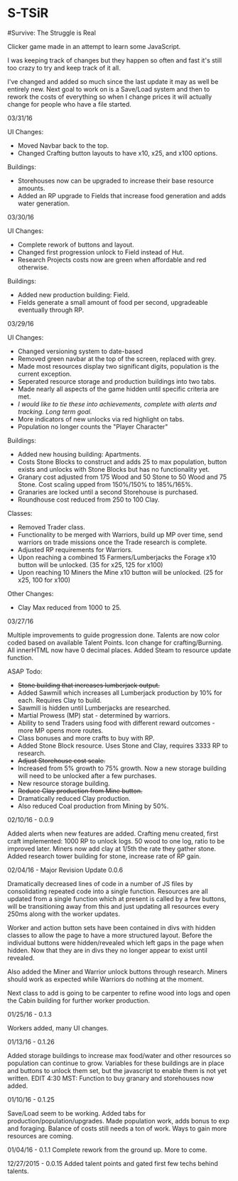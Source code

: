 # S-TSiR
#Survive: The Struggle is Real

Clicker game made in an attempt to learn some JavaScript.

I was keeping track of changes but they happen so often and fast it's still too crazy to try and keep track of it all.

I've changed and added so much since the last update it may as well be entirely new. Next goal to work on is a Save/Load system and then to rework the costs of everything so when I change prices it will actually change for people who have a file started.


03/31/16

UI Changes:
* Moved Navbar back to the top.
* Changed Crafting button layouts to have x10, x25, and x100 options.

Buildings:
* Storehouses now can be upgraded to increase their base resource amounts.
* Added an RP upgrade to Fields that increase food generation and adds water generation.


03/30/16

UI Changes:
* Complete rework of buttons and layout.
* Changed first progression unlock to Field instead of Hut.
* Research Projects costs now are green when affordable and red otherwise.

Buildings:
* Added new production building: Field.
 * Fields generate a small amount of food per second, upgradeable eventually through RP.


03/29/16

UI Changes:
* Changed versioning system to date-based
* Removed green navbar at the top of the screen, replaced with grey.
* Made most resources display two significant digits, population is the current exception.
* Seperated resource storage and production buildings into two tabs.
* Made nearly all aspects of the game hidden until specific criteria are met.
 * _I would like to tie these into achievements, complete with alerts and tracking. Long term goal._
* More indicators of new unlocks via red highlight on tabs.
* Population no longer counts the "Player Character"
 
Buildings:
* Added new housing building: Apartments.
 * Costs Stone Blocks to construct and adds 25 to max population, button exists and unlocks with Stone Blocks but has no functionality yet.
* Granary cost adjusted from 175 Wood and 50 Stone to 50 Wood and 75 Stone. Cost scaling upped from 150%/150% to 185%/165%.
* Granaries are locked until a second Storehouse is purchased.
* Roundhouse cost reduced from 250 to 100 Clay.
 
Classes: 
* Removed Trader class.
 * Functionality to be merged with Warriors, build up MP over time, send warriors on trade missions once the Trade research is complete.
* Adjusted RP requirements for Warriors.
* Upon reaching a combined 15 Farmers/Lumberjacks the Forage x10 button will be unlocked. (35 for x25, 125 for x100)
* Upon reaching 10 Miners the Mine x10 button will be unlocked. (25 for x25, 100 for x100)

Other Changes:
* Clay Max reduced from 1000 to 25.


03/27/16

Multiple improvements to guide progression done. 
Talents are now color coded based on available Talent Points. 
Icon change for crafting/Burning. 
All innerHTML now have 0 decimal places. 
Added Steam to resource update function. 

ASAP Todo:
* ~~Stone building that increases lumberjack output.~~
 * Added Sawmill which increases all Lumberjack production by 10% for each. Requires Clay to build.
 * Sawmill is hidden until Lumberjacks are researched.
* Martial Prowess (MP) stat - determined by warriors.
* Ability to send Traders using food with different reward outcomes - more MP opens more routes.
* Class bonuses and more crafts to buy with RP.
 * Added Stone Block resource. Uses Stone and Clay, requires 3333 RP to research.
* ~~Adjust Storehouse cost scale.~~
 * Increased from 5% growth to 75% growth. Now a new storage building will need to be unlocked after a few purchases.
* New resource storage building.
* ~~Reduce Clay production from Mine button.~~
 * Dramatically reduced Clay production.
 * Also reduced Coal production from Mining by 50%.

02/10/16 - 0.0.9

Added alerts when new features are added. Crafting menu created, first craft implemented: 1000 RP to unlock logs. 50 wood to one log, ratio to be improved later. Miners now add clay at 1/5th the rate they gather stone. Added research tower building for stone, increase rate of RP gain.

02/04/16 - Major Revision Update 0.0.6

Dramatically decreased lines of code in a number of JS files by consolidating repeated code into a single function.
Resources are all updated from a single function which at present is called by a few buttons, will be transitioning away from this and just updating all resources every 250ms along with the worker updates.

Worker and action button sets have been contained in divs with hidden classes to allow the page to have a more structured layout. Before the individual buttons were hidden/revealed which left gaps in the page when hidden. Now that they are in divs they no longer appear to exist until revealed.

Also added the Miner and Warrior unlock buttons through research. Miners should work as expected while Warriors do nothing at the moment.

Next class to add is going to be carpenter to refine wood into logs and open the Cabin building for further worker production.


01/25/16 - 0.1.3

Workers added, many UI changes.

01/13/16 - 0.1.26

Added storage buildings to increase max food/water and other resources so population can continue to grow. Variables for these buildings are in place and buttons to unlock them set, but the javascript to enable them is not yet written. 
EDIT 4:30 MST: Function to buy granary and storehouses now added.

01/10/16 - 0.1.25

Save/Load seem to be working. Added tabs for production/population/upgrades. Made population work, adds bonus to exp and foraging.
Balance of costs still needs a ton of work. Ways to gain more resources are coming.

01/04/16 - 0.1.1
Complete rework from the ground up. More to come.

12/27/2015 - 0.0.15
Added talent points and gated first few techs behind talents.
